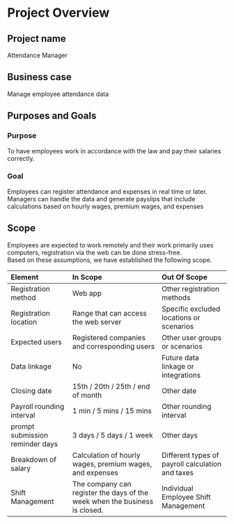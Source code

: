 # Project Overview

## Project name
Attendance Manager

## Business case
Manage employee attendance data

## Purposes and Goals
### Purpose
To have employees work in accordance with the law and pay their salaries correctly.
### Goal
Employees can register attendance and expenses in real time or later.<br>
Managers can handle the data and generate payslips that include calculations based on hourly wages, premium wages, and expenses

## Scope
Employees are expected to work remotely and their work primarily uses computers, registration via the web can be done stress-free.<br>
Based on these assumptions, we have established the following scope.

| Element                         | In Scope                                                                   | Out Of Scope                                     |
| :------------------------------ | :------------------------------------------------------------------------- | :----------------------------------------------- |
| Registration method             | Web app                                                                    | Other registration methods                       |
| Registration location           | Range that can access the web server                                       | Specific excluded locations or scenarios         |
| Expected users                  | Registered companies and corresponding users                               | Other user groups or scenarios                   |
| Data linkage                    | No                                                                         | Future data linkage or integrations              |
| Closing date                    | 15th / 20th / 25th / end of month                                          | Other date                                       |
| Payroll rounding interval       | 1 min / 5 mins / 15 mins                                                   | Other rounding interval                          |
| prompt submission reminder days | 3 days / 5 days / 1 week                                                   | Other days                                       |
| Breakdown of salary             | Calculation of hourly wages, premium wages, and expenses                   | Different types of payroll calculation and taxes |
| Shift Management                | The company can register the days of the week when the business is closed. | Individual Employee Shift Management             |